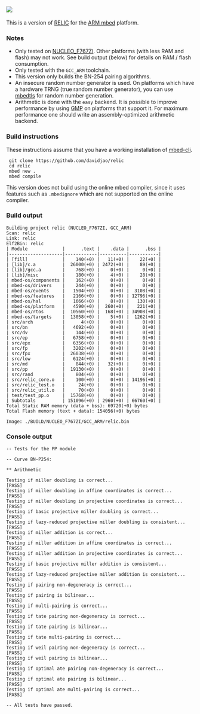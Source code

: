 ![](https://github.com/relic-toolkit/relic/blob/master/art/rlc_logo.png)
=====

This is a version of [RELIC](https://github.com/relic-toolkit/relic) for the [ARM mbed](https://os.mbed.com/) platform.

### Notes

 * Only tested on [NUCLEO_F767ZI](https://os.mbed.com/platforms/ST-Nucleo-F767ZI/). Other platforms (with less RAM and flash) may not work. See build output (below) for details on RAM / flash consumption.
 * Only tested with the `GCC_ARM` toolchain.
 * This version only builds the BN-254 pairing algorithms.
 * An insecure random number generator is used. On platforms which have a hardware TRNG (true random number generator), you can use [mbedtls](https://tls.mbed.org/kb/how-to/add-a-random-generator) for random number generation.
 * Arithmetic is done with the `easy` backend. It is possible to improve performance by using [GMP](https://singletonresearch.com/2017/07/11/cmake-and-gnu-multiple-precision-arithmetic-library-on-arm-cortex-m4/) on platforms that support it. For maximum performance one should write an assembly-optimized arithmetic backend.
 
### Build instructions
 
These instructions assume that you have a working installation of [mbed-cli](https://os.mbed.com/docs/mbed-os/latest/quick-start/offline-with-mbed-cli.html).
 
     git clone https://github.com/davidjao/relic
     cd relic
     mbed new .
     mbed compile

This version does not build using the online mbed compiler, since it uses features such as `.mbedignore` which are not supported on the online compiler.

### Build output

    Building project relic (NUCLEO_F767ZI, GCC_ARM)
    Scan: relic
    Link: relic
    Elf2Bin: relic
    | Module             |      .text |    .data |      .bss |
    |--------------------|------------|----------|-----------|
    | [fill]             |    140(+0) |   11(+0) |    22(+0) |
    | [lib]/c.a          |  26000(+0) | 2472(+0) |    89(+0) |
    | [lib]/gcc.a        |    768(+0) |    0(+0) |     0(+0) |
    | [lib]/misc         |    180(+0) |    4(+0) |    28(+0) |
    | mbed-os/components |    162(+0) |    0(+0) |     0(+0) |
    | mbed-os/drivers    |    244(+0) |    0(+0) |     0(+0) |
    | mbed-os/events     |   1504(+0) |    0(+0) |  3108(+0) |
    | mbed-os/features   |   2166(+0) |    0(+0) | 12796(+0) |
    | mbed-os/hal        |   1666(+0) |    8(+0) |   130(+0) |
    | mbed-os/platform   |   4590(+0) |  260(+0) |   221(+0) |
    | mbed-os/rtos       |  10560(+0) |  168(+0) | 34908(+0) |
    | mbed-os/targets    |  13058(+0) |    5(+0) |  1262(+0) |
    | src/arch           |      4(+0) |    0(+0) |     0(+0) |
    | src/bn             |   4692(+0) |    0(+0) |     0(+0) |
    | src/dv             |    144(+0) |    0(+0) |     0(+0) |
    | src/ep             |   6758(+0) |    0(+0) |     0(+0) |
    | src/epx            |   6356(+0) |    0(+0) |     0(+0) |
    | src/fp             |   3202(+0) |    0(+0) |     0(+0) |
    | src/fpx            |  26038(+0) |    0(+0) |     0(+0) |
    | src/low            |   6124(+0) |    0(+0) |     0(+0) |
    | src/md             |    844(+0) |   32(+0) |     0(+0) |
    | src/pp             |  19130(+0) |    0(+0) |     0(+0) |
    | src/rand           |    804(+0) |    0(+0) |     0(+0) |
    | src/relic_core.o   |    100(+0) |    0(+0) | 14196(+0) |
    | src/relic_test.o   |     24(+0) |    0(+0) |     0(+0) |
    | src/relic_util.o   |     70(+0) |    0(+0) |     0(+0) |
    | test/test_pp.o     |  15768(+0) |    0(+0) |     0(+0) |
    | Subtotals          | 151096(+0) | 2960(+0) | 66760(+0) |
    Total Static RAM memory (data + bss): 69720(+0) bytes
    Total Flash memory (text + data): 154056(+0) bytes
    
    Image: ./BUILD/NUCLEO_F767ZI/GCC_ARM/relic.bin

### Console output

    -- Tests for the PP module
    
    -- Curve BN-P254:
    
    ** Arithmetic
    
    Testing if miller doubling is correct...                                      [PASS]
    Testing if miller doubling in affine coordinates is correct...                [PASS]
    Testing if miller doubling in projective coordinates is correct...            [PASS]
    Testing if basic projective miller doubling is correct...                     [PASS]
    Testing if lazy-reduced projective miller doubling is consistent...           [PASS]
    Testing if miller addition is correct...                                      [PASS]
    Testing if miller addition in affine coordinates is correct...                [PASS]
    Testing if miller addition in projective coordinates is correct...            [PASS]
    Testing if basic projective miller addition is consistent...                  [PASS]
    Testing if lazy-reduced projective miller addition is consistent...           [PASS]
    Testing if pairing non-degeneracy is correct...                               [PASS]
    Testing if pairing is bilinear...                                             [PASS]
    Testing if multi-pairing is correct...                                        [PASS]
    Testing if tate pairing non-degeneracy is correct...                          [PASS]
    Testing if tate pairing is bilinear...                                        [PASS]
    Testing if tate multi-pairing is correct...                                   [PASS]
    Testing if weil pairing non-degeneracy is correct...                          [PASS]
    Testing if weil pairing is bilinear...                                        [PASS]
    Testing if optimal ate pairing non-degeneracy is correct...                   [PASS]
    Testing if optimal ate pairing is bilinear...                                 [PASS]
    Testing if optimal ate multi-pairing is correct...                            [PASS]
    
    -- All tests have passed.
